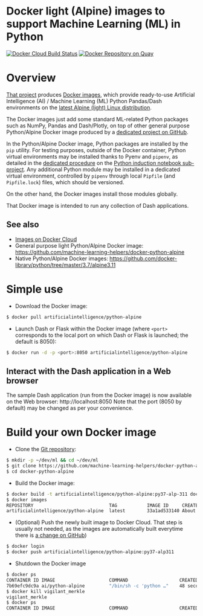 Docker light (Alpine) images to support Machine Learning (ML) in Python
=======================================================================

[![Docker Cloud Build Status](https://img.shields.io/docker/cloud/build/artificialintelligence/python-alpine)](https://hub.docker.com/repository/docker/artificialintelligence/python-alpine/general)
[![Docker Repository on Quay](https://quay.io/repository/artificialintelligence/python-alpine/status "Docker Repository on Quay")](https://quay.io/repository/artificialintelligence/python-alpine)

# Overview
[That project](https://github.com/machine-learning-helpers/docker-python-alpine)
produces
[Docker images](https://cloud.docker.com/u/artificialintelligence/repository/docker/artificialintelligence/python-alpine),
which provide ready-to-use Artificial Intelligence (AI) / Machine Learning (ML)
Python Pandas/Dash environments on the
[latest Alpine (light) Linux distribution](https://hub.docker.com/layers/python/library/python/3.7.6-alpine3.11/images/sha256-303563b7b71e945c3a27f49d8cd9b58183b667437ab875639042ab253cf7af56).

The Docker images just add some standard ML-related Python packages such as
NumPy, Pandas and Dash/Plotly, on top of other general purpose Python/Alpine
Docker image produced by a
[dedicated project on GitHub](https://github.com/docker-library/python/tree/master/3.7/alpine3.11/Dockerfile).

In the Python/Alpine Docker image, Python packages are installed by the `pip`
utility. For testing purposes, outside of the Docker container,
Python virtual environments may be installed thanks to Pyenv and `pipenv`,
as detailed in the
[dedicated procedure](http://github.com/machine-learning-helpers/induction-python/tree/master/installation/virtual-env)
on the
[Python induction notebook sub-project](http://github.com/machine-learning-helpers/induction-python).
Any additional Python module may be installed in a dedicated
virtual environment, controlled by `pipenv` through local `Pipfile`
(and `Pipfile.lock`) files, which should be versioned.

On the other hand, the Docker images install those modules globally.

That Docker image is intended to run any collection of Dash applications.

## See also
* [Images on Docker Cloud](https://cloud.docker.com/u/artificialintelligence/repository/docker/artificialintelligence/python-alpine)
* General purpose light Python/Alpine Docker image:
  https://github.com/machine-learning-helpers/docker-python-alpine
* Native Python/Alpine Docker images:
  https://github.com/docker-library/python/tree/master/3.7/alpine3.11

# Simple use
* Download the Docker image:
```bash
$ docker pull artificialintelligence/python-alpine
```

* Launch Dash or Flask within the Docker image (where `<port>` corresponds
  to the local port on which Dash or Flask is launched; the default is 8050):
```bash
$ docker run -d -p <port>:8050 artificialintelligence/python-alpine
```

## Interact with the Dash application in a Web browser
The sample Dash application (run from the Docker image)
is now available on the Web browser: http://localhost:8050
Note that the port (8050 by default) may be changed as per your convenience.

# Build your own Docker image
* Clone the
  [Git repository](https://github.com/machine-learning-helpers/docker-python-alpine):
```bash
$ mkdir -p ~/dev/ml && cd ~/dev/ml
$ git clone https://github.com/machine-learning-helpers/docker-python-alpine.git
$ cd docker-python-alpine
```

* Build the Docker image:
```bash
$ docker build -t artificialintelligence/python-alpine:py37-alp-311 docker/python-3.7-alpine-3.11
$ docker images
REPOSITORY                            TAG           IMAGE ID     CREATED            SIZE
artificialintelligence/python-alpine  latest        33a1ad533140 About a minute ago 500MB
```

* (Optional) Push the newly built image to Docker Cloud.
  That step is usually not needed, as the images are automatically
  built everytime there is
  [a change on GitHub](https://github.com/machine-learning-helpers/docker-python-alpine/commits/master))
```bash
$ docker login
$ docker push artificialintelligence/python-alpine:py37-alp311
```

* Shutdown the Docker image
```bash
$ docker ps
CONTAINER ID IMAGE                    COMMAND                   CREATED        STATUS        PORTS                  NAMES
7b69efc9dc9a ai/python-alpine         "/bin/sh -c 'python …"    48 seconds ago Up 47 seconds 0.0.0.0:9000->8050/tcp vigilant_merkle
$ docker kill vigilant_merkle
vigilant_merkle
$ docker ps
CONTAINER ID IMAGE                    COMMAND                   CREATED        STATUS        PORTS                  NAMES
```

